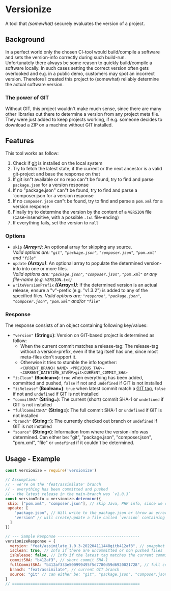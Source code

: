 # Versionize

A tool that *(somewhat)* securely evaluates the version of a project.


## Background

In a perfect world only the chosen CI-tool would build/compile a software
and sets the version-info correctly during such build-run.  
Unfortunately there always be some reason to quickly build/compile
a software locally.
In such cases setting the correct version often gets overlooked and
e.g. in a public demo, customers may spot an incorrect version.
Therefore I created this project to (somewhat) reliably determine
the actual software version.


### The power of GIT

Without GIT, this project wouldn't make much sense, since there are many other libraries out there
to determine a version from any project meta file. They were just added to keep projects working,
if e.g. someone decides to download a ZIP on a machine without GIT installed.


## Features

This tool works as follow:

1. Check if [git](https://git-scm.com/) is installed on the local system
2. Try to fetch the latest state, if the current or the next ancestor is a valid git-project and base the response on that
3. If git isn"t available or no repo can"t be found, try to find and parse `package.json` for a version response
4. If no "package.json" can"t be found, try to find and parse a `composer.json for a version response
5. If no `composer.json` can"t be found, try to find and parse a `pom.xml` for a version response
6. Finally try to determine the version by the content of a `VERSION` file (case-insensitive, with a possible `.txt` file-ending)
7. If everything fails, set the version to `null`


### Options

- `skip` ***(Array=)***: An optional array for skipping any source.  
  *Valid options are: `"git"`, `"package.json"`, `"composer.json"`, `"pom.xml"` and `"file"`*
- `update` ***(Array=)***: An optional array to populate the determined version-info into one or more files.  
  *Valid options are: `"package.json"`, `"composer.json"`, `"pom.xml"` or any file-name (e.g. `VERSION.txt`)*
- `writeVersionPrefix` ***((Array=))***: If the determined version is an actual release,
   ensure a "v"-prefix (e.g. "v1.3.2") is added to any of the specified files.
   *Valid options are: `"response"`, `"package.json"`, `"composer.json"`, `"pom.xml"` and/or `"file"`*


### Response

The response consists of an object containing following key/values:

- `"version"` **(String=)**: Version on GIT-based project is determined as follow:
  - When the current commit matches a release-tag: The release-tag without a version-prefix, even if the tag itself has one, since most meta-files don't support it.
  - Otherwise it tries to stumble the info together: `<CURRENT_BRANCH_NAME>_<PREVIOUS_TAG>-<CURRENT_DATETIME_STAMP>git<CURRENT_COMMIT_SHA>`
- `"isClean"` **(Boolean=)**: `true` when everything has been added, committed and pushed, `false` if not and `undefined` if GIT is not installed
- `"isRelease"` **(Boolean=)**: `true` when latest commit match a [GIT tag](https://git-scm.com/book/en/v2/Git-Basics-Tagging), `false` if not and `undefined` if GIT is not installed
- `"commitSHA"` **(String=)**: The current (short) commit SHA-1 or `undefined` if GIT is not installed
- `"fullCommitSHA"` **(String=)**: The full commit SHA-1  or `undefined` if GIT is not installed
- `"branch"` **(String=)**: The currently checked out branch  or `undefined` if GIT is not installed
- `"source"` **(String=)**: Information from where the version-info was determined.
  Can either be: "git", "package.json", "composer.json", "pom.xml", "file" or `undefined` if it couldn't be determined.


## Usage - Example

```js
const versionize = require('versionize')

// Assumption:
// - we're on the 'feat/assimilate' branch
// - everything has been committed and pushed
// - the latest release in the main-branch was `v1.0.3`
const versionInfo = versionize.determine({
 skip: ["pom.xml", "composer.json"], // skip Java, PHP info, since we don't use any
 update: [
    "package.json", // Will write to the package.json or throw an error if can't be found.
    "version" // will create/update a file called `version` containing one line with the determined version
  ]
})

// --- Sample Response ------------------------------------
versionizeResponse = {
  version: "feat/assimilate_1.0.3-202204111448gitb412af3", // snapshot version-info, since latest: latest-tag !== commit
  isClean: true, // Info if there are uncommitted or non pushed files
  isRelease: false, // Info if the latest tag matches the current commit
  commitSHA: "b412af3", // short commit SHA-1
  fullCommitSHA: "b412af333e500999495f5d7780d59d6920021728", // full commit SHA-1
  branch: "feat/assimilate", // current GIT branch
  source: "git" // can either be: "git", "package.json", "composer.json", "pom.xml" or "file"
}
// ========================================================
```
